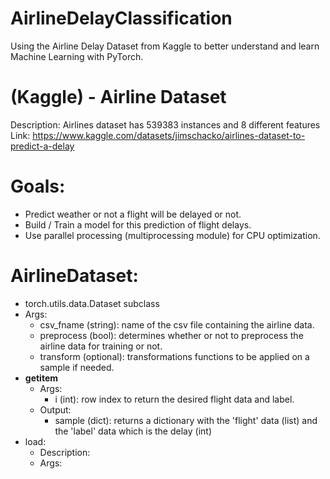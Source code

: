 # AirlineDelayClassification
Using the Airline Delay Dataset from Kaggle to better understand and learn Machine Learning with PyTorch. 

# (Kaggle) - Airline Dataset
  Description: Airlines dataset has 539383 instances and 8 different features
  Link: https://www.kaggle.com/datasets/jimschacko/airlines-dataset-to-predict-a-delay
  
# Goals:
  - Predict weather or not a flight will be delayed or not.
  - Build / Train a model for this prediction of flight delays.
  - Use parallel processing (multiprocessing module) for CPU optimization.
  
 # AirlineDataset:
  - torch.utils.data.Dataset subclass
  - Args:
    - csv_fname (string): name of the csv file containing the airline data.
    - preprocess (bool): determines whether or not to preprocess the airline data for training or not.
    - transform (optional): transformations functions to be applied on a sample if needed.
  - __getitem__
    - Args:
      - i (int): row index to return the desired flight data and label.
    - Output:
      - sample (dict): returns a dictionary with the 'flight' data (list) and the 'label' data which is the delay (int)
  - load:
    - Description: 
    - Args:
